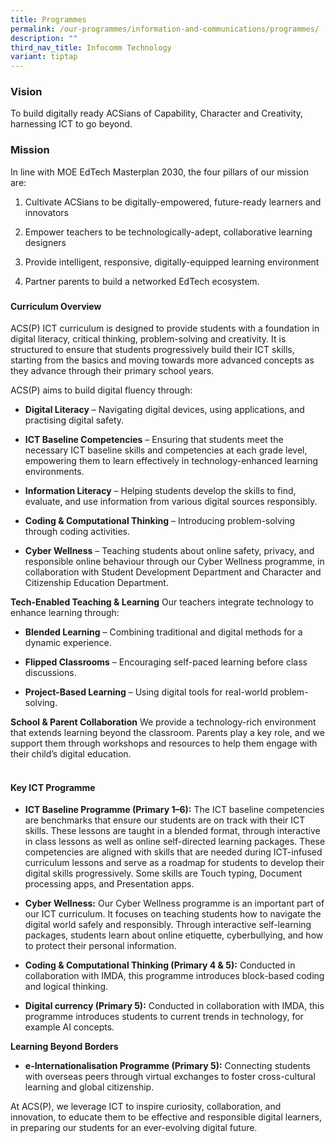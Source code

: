 ```yaml
---
title: Programmes
permalink: /our-programmes/information-and-communications/programmes/
description: ""
third_nav_title: Infocomm Technology
variant: tiptap
---
```

<h3><strong>Vision</strong></h3>
<p>To build digitally ready ACSians of Capability, Character and Creativity,
harnessing ICT to go beyond.</p>
<h3><strong>Mission</strong></h3>
<p>In line with MOE EdTech Masterplan 2030, the four pillars of our mission
are:</p>
<ol>
<li>
<p>Cultivate ACSians to be digitally-empowered, future-ready learners and
innovators</p>
</li>
<li>
<p>Empower teachers to be technologically-adept, collaborative learning designers</p>
</li>
<li>
<p>Provide intelligent, responsive, digitally-equipped learning environment</p>
</li>
<li>
<p>Partner parents to build a networked EdTech ecosystem.</p>
<h3></h3>
</li>
</ol>
<h4><strong>Curriculum Overview</strong></h4>
<p>ACS(P) ICT curriculum is designed to provide students with a foundation
in digital literacy, critical thinking, problem-solving and creativity.
It is structured to ensure that students progressively build their ICT
skills, starting from the basics and moving towards more advanced concepts
as they advance through their primary school years.</p>
<p>ACS(P) aims to build digital fluency through:</p>
<ul>
<li>
<p><strong>Digital Literacy</strong> – Navigating digital devices, using applications,
and practising digital safety.</p>
</li>
<li>
<p><strong>ICT Baseline Competencies</strong> – Ensuring that students meet
the necessary ICT baseline skills and competencies at each grade level,
empowering them to learn effectively in technology-enhanced learning environments.</p>
</li>
<li>
<p><strong>Information Literacy</strong> – Helping students develop the skills
to find, evaluate, and use information from various digital sources responsibly.</p>
</li>
<li>
<p><strong>Coding &amp; Computational Thinking</strong> – Introducing problem-solving
through coding activities.</p>
</li>
<li>
<p><strong>Cyber Wellness</strong> – Teaching students about online safety,
privacy, and responsible online behaviour through our Cyber Wellness programme,
in collaboration with Student Development Department and Character and
Citizenship Education Department.</p>
</li>
</ul>
<p><strong>Tech-Enabled Teaching &amp; Learning</strong> Our teachers integrate
technology to enhance learning through:</p>
<ul>
<li>
<p><strong>Blended Learning</strong> – Combining traditional and digital methods
for a dynamic experience.</p>
</li>
<li>
<p><strong>Flipped Classrooms</strong> – Encouraging self-paced learning before
class discussions.</p>
</li>
<li>
<p><strong>Project-Based Learning</strong> – Using digital tools for real-world
problem-solving.</p>
</li>
</ul>
<p><strong>School &amp; Parent Collaboration</strong> We provide a technology-rich
environment that extends learning beyond the classroom. Parents play a
key role, and we support them through workshops and resources to help them
engage with their child’s digital education.</p>
<h4><br><strong>Key ICT Programme</strong></h4>
<ul>
<li>
<p><strong>ICT Baseline Programme (Primary 1–6):</strong> The ICT baseline
competencies are benchmarks that ensure our students are on track with
their ICT skills. These lessons are taught in a blended format, through
interactive in class lessons as well as online self-directed learning packages.
These competencies are aligned with skills that are needed during ICT-infused
curriculum lessons and serve as a roadmap for students to develop their
digital skills progressively. Some skills are Touch typing, Document processing
apps, and Presentation apps.</p>
</li>
<li>
<p><strong>Cyber Wellness:</strong> Our Cyber Wellness programme is an important
part of our ICT curriculum. It focuses on teaching students how to navigate
the digital world safely and responsibly. Through interactive self-learning
packages, students learn about online etiquette, cyberbullying, and how
to protect their personal information.</p>
</li>
<li>
<p><strong>Coding &amp; Computational Thinking (Primary 4 &amp; 5):</strong> Conducted
in collaboration with IMDA, this programme introduces block-based coding
and logical thinking.</p>
</li>
<li>
<p><strong>Digital currency (Primary 5):</strong> Conducted in collaboration
with IMDA, this programme introduces students to current trends in technology,
for example AI concepts.</p>
</li>
</ul>
<p><strong>Learning Beyond Borders</strong>
</p>
<ul>
<li>
<p><strong>e-Internationalisation Programme (Primary 5):</strong> Connecting
students with overseas peers through virtual exchanges to foster cross-cultural
learning and global citizenship.</p>
</li>
</ul>
<p>At ACS(P), we leverage ICT to inspire curiosity, collaboration, and innovation,
to educate them to be effective and responsible digital learners, in preparing
our students for an ever-evolving digital future.</p>
<p></p>